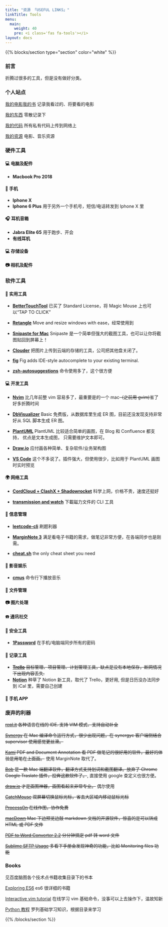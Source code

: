 ```yaml
---
title: "资源 「USEFUL LINKS」"
linkTitle: Tools
menu:
  main:
    weight: 40
    pre: <i class='fas fa-tools'></i>
layout: docs
---
```


{{% blocks/section type="section" color="white" %}}
### 前言
折腾过很多的工具，但是没有做好分类。

### 个人站点
[我的电影我的书](https://movie.douban.com/mine) 记录我看过的、将要看的电影

[我的东西](https://www.douban.com/people/Hyvi/doulists/all) 零散记录下

[我的代码](https://bitbucket.org) 所有私有代码上传到网络上

[我的资源]( https://springsunday.net/ ) 电影、音乐资源

### 硬件工具

#### 💻 电脑及配件
- **Macbook Pro 2018** 
#### 📱 手机

- **Iphone X**
- **Iphone 6 Plus** 用于另外一个手机号，短信/电话转发到 Iphone X 里

#### 🎧 耳机音箱
- **Jabra Elite 65** 用于跑步、开会
- **有线耳机** 

#### 💻 存储设备

#### 📷 相机及配件

### 软件工具


#### 🔧 实用工具
- **[BetterTouchTool](https://folivora.ai)**  已买了 Standard License，将 Magic Mouse 上也可以“TAP TO CLICK”

- **[Retangle](https://github.com/rxhanson/Rectangle)**  Move and resize windows with ease，经常使用到

- **[Snipaste for Mac](https://zh.snipaste.com/)**  Snipaste 是一个简单但强大的截图工具，也可以让你将截图贴回到屏幕上！

- **[Clouder](https://chrome.google.com/webstore/detail/clouder/fjblekdlcidmadghbofmenknaegldcic)**  把图片上传到云端的存储的工具，公司把其他盘关闭了。

- **[fig]()**  Fig adds IDE-style autocomplete to your existing terminal.

- **[zsh-autosuggestions](https://github.com/zsh-users/zsh-autosuggestions)**  命令使用多了，这个很方便

#### 💻 开发工具
- **[Nvim](https://github.com/Hyvi/dotfiles)**  比几年前整 vim 容易多了，最重要是的一个 mac~~（之前用 gvim)~~省了好多折腾时间

- **[DbVisualizer](https://www.dbvis.com/)**  Basic 免费版，从数据库里生成 ER 图，目前还没发现支持非常好从 SQL 脚本生成 ER 图。

- **[PlantUML](https://plantuml.com/)**  PlantUML 比较适合简单的画图，在 Blog 和 Confluence 都支持， 优点是文本生成图， 只需要维护文本即可。

- **[Draw.io](https://app.diagrams.net/)**  应付画各种简单、复杂软件/业务架构图

- **[VS Code](#)**  这个不多说了。插件强大，但使用很少，比如用于 PlantUML 画图时实时预览

#### 🌍 网络工具
- **[CordCloud + ClashX + Shadowrocket]()** 科学上网，价格不贵，速度还挺好

- **[transmission and watch](https://cli-ck.io/transmission-cli-user-guide/)**  下載磁力文件的 CLI 工具

#### 📧 信息管理
- **[leetcode-cli](#)**  刷题利器

- **[MarginNote 3]()**  满足看电子书籍的需求，做笔记非常方便，在各端同步也是刚需。

- **[cheat.sh](https://github.com/chubin/cheat.sh)**  the only cheat sheet you need

#### 🎵 影音娱乐
- **[cmus](https://cmus.github.io/)**  命令行下播放音乐

#### 📁 文件管理

#### 📷 图片处理

#### ☎️  通讯社交

#### 🔐 安全工具
- **[1Password]()** 在手机/电脑端同步所有的密码

#### 📝 记录工具
- ~~**[Trello](https://trello.com)** 目标管理、项目管理、计划管理工具，缺点是没有本地保存，断网情况下出现内容丢失.~~
- **[Notion](https://notion.so)** 种草了 Notion 新工具，取代了 Trello，更好用, 但是日历没办法同步到 iCal 里，需要自己创建

#### 📱 手机 APP

### 废弃的利器
~~[repl.it](repl.it) 各种语言在线的 IDE. 支持 VIM 模式、支持自动补全~~

~~[Synergy](https://github.com/symless/synergy-core) 在 Mac 编译命令运行方式，很少出现问题，在 synergyc 客户端侧结合 supervisor 使用感觉更丝滑。~~


~~[Kami](https://www.kamiapp.com/) PDF and Document Annotation  看 PDF 做笔记的很好用的软件，最好的体验是用笔在上面画。~~ 使用 MarginNote 取代了。

~~[Bob](https://github.com/ripperhe/Bob) 是一款 Mac 端翻译软件，翻译方式支持划词和截图翻译。放弃了 Chrome Google Traslate 插件，投奔这款软件了。~~, 直接使用 google 查定义也很方便。

~~[draw.io](draw.io) 才是画图神器，画图看起来非常专业。~~ 偶尔使用

~~[CatchMouse](http://macdownload.informer.com/catchmouse/download/) 双屏幕切换鼠标光标，省去大区域内移动鼠标光标~~

~~[ProcessOn](www.processon.com) 在线作图，协作免费~~

~~[macDown](https://macdown.uranusjr.com/) Mac 下边预览边敲 markdown 文档的开源软件，惊喜的是可以转成 HTML 或 PDF 文件~~

~~[PDF to Word Converter   2.2](http://soft.macx.cn/soft5054.htm)  分分钟搞定 pdf 转 word 文件~~

~~[Sublime SFTP Usage](https://wbond.net/sublime_packages/sftp/usage) 多看下手册会发现神奇的功能，比如 Monitoring files 功能~~

### Books
见百度脑图各个技术点书籍收集目录下的书本

[Exploring ES6](http://exploringjs.com/es6.html) es6 很详细的书籍

[Interactive vim tutorial](http://www.openvim.com/tutorial.html) 在线学习 vim 基础命令，没事可以上去操作下，温故知新

[Python 教程](https://www.liaoxuefeng.com/wiki/0014316089557264a6b348958f449949df42a6d3a2e542c000) 罗列基础学习知识，根据目录来学习


{{% /blocks/section %}}
